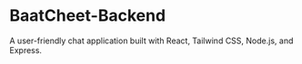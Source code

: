# BaatCheet-Backend
A user-friendly chat application built with React, Tailwind CSS, Node.js, and Express.
